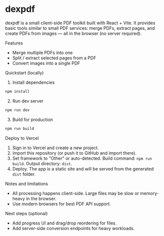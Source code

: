 # dexpdf

dexpdf is a small client-side PDF toolkit built with React + Vite. It provides basic tools similar to small PDF services: merge PDFs, extract pages, and create PDFs from images — all in the browser (no server required).

Features
- Merge multiple PDFs into one
- Split / extract selected pages from a PDF
- Convert images into a single PDF

Quickstart (locally)

1. Install dependencies

```powershell
npm install
```

2. Run dev server

```powershell
npm run dev
```

3. Build for production

```powershell
npm run build
```

Deploy to Vercel

1. Sign in to Vercel and create a new project.
2. Import this repository (or push it to GitHub and import there).
3. Set framework to "Other" or auto-detected. Build command: `npm run build`. Output directory: `dist`.
4. Deploy. The app is a static site and will be served from the generated `dist` folder.

Notes and limitations
- All processing happens client-side. Large files may be slow or memory-heavy in the browser.
- Use modern browsers for best PDF API support.

Next steps (optional)
- Add progress UI and drag/drop reordering for files.
- Add server-side conversion endpoints for heavy workloads.
